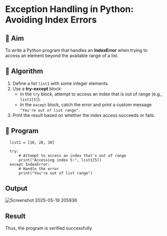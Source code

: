 # Exception Handling in Python: Avoiding Index Errors

## 🎯 Aim
To write a Python program that handles an **IndexError** when trying to access an element beyond the available range of a list.

## 🧠 Algorithm
1. Define a list `list1` with some integer elements.
2. Use a **try-except** block:
   - In the `try` block, attempt to access an index that is out of range (e.g., `list1[5]`).
   - In the `except` block, catch the error and print a custom message `"You're out of list range"`.
3. Print the result based on whether the index access succeeds or fails.

## 🧾 Program

      list1 = [10, 20, 30]
      
      try:
          # Attempt to access an index that's out of range
          print("Accessing index 5:", list1[5])
      except IndexError:
          # Handle the error
          print("You're out of list range")

## Output
![Screenshot 2025-05-19 205936](https://github.com/user-attachments/assets/3ca3899a-ab41-4a37-95eb-c7b1bf13a42e)

## Result
Thus, the program is verified successfully.
